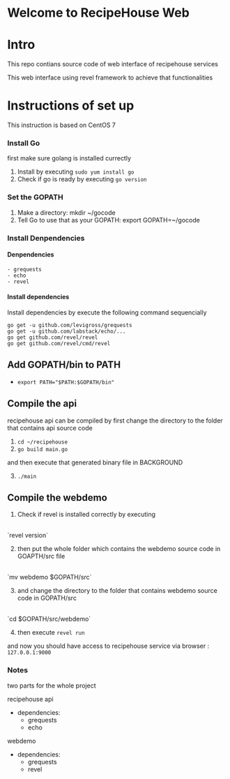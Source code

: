 # Welcome to RecipeHouse Web

# Intro

This repo contians source code of web interface of recipehouse services

This web interface using revel framework to achieve that functionalities

# Instructions of set up

This instruction is based on CentOS 7

### Install Go

first make sure golang is installed currectly <br>

1. Install by executing `sudo yum install go`
2. Check if go is ready by executing `go version`

### Set the GOPATH

1. Make a directory: mkdir ~/gocode
2. Tell Go to use that as your GOPATH: export GOPATH=~/gocode


### Install Denpendencies

#### Denpendencies

	- grequests
	- echo
	- revel

#### Install dependencies

Install dependencies by execute the following command sequencially

`go get -u github.com/levigross/grequests` <br>
`go get -u github.com/labstack/echo/...` <br>
`go get github.com/revel/revel` <br>
`go get github.com/revel/cmd/revel` <br>

## Add GOPATH/bin to PATH

- `export PATH="$PATH:$GOPATH/bin"`

## Compile the api

recipehouse api can be compiled by first change the directory to the folder that contains api source code
<br>

1. `cd ~/recipehouse`
2. `go build main.go` <br>

and then execute that generated binary file in BACKGROUND

3. `./main`

## Compile the webdemo

1. Check if revel is installed correctly by executing
<br>
`revel version`

2. then put the whole folder which contains the webdemo source code in GOAPTH/src file
<br>
`mv webdemo $GOPATH/src`

3. and change the directory to the folder that contains webdemo source code in GOPATH/src
<br>
`cd $GOPATH/src/webdemo`

4. then execute `revel run`

and now you should have access to recipehouse service via browser : `127.0.0.1:9000`


### Notes

two parts for the whole project

recipehouse api
- dependencies:
	- grequests
	- echo


webdemo
- dependencies:
	- grequests
	- revel
